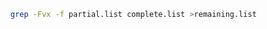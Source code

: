 <!-- TITLE: Remove lines included in one file from another file -->


```sh
grep -Fvx -f partial.list complete.list >remaining.list
```
